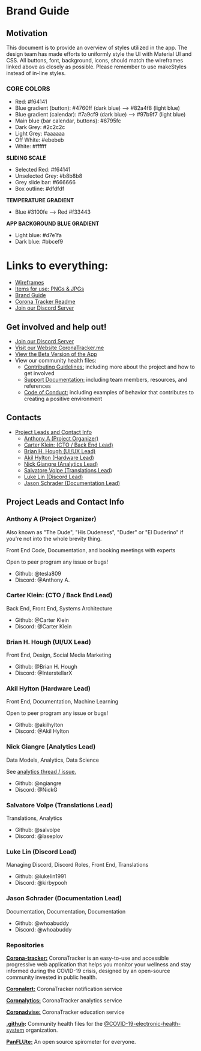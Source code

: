 # Brand Guide
## Motivation
This document is to provide an overview of styles utilized in the app. The design team has made efforts to uniformly style the UI with Material UI and CSS. All buttons, font, background, icons, should match the wireframes linked above as closely as possible. Please remember to use makeStyles instead of in-line styles.


### **CORE COLORS**

- Red: #f64141
- Blue gradient (button): #4760ff (dark blue) --> #82a4f8 (light blue)
- Blue gradient (calendar): #7a9cf9 (dark blue) --> #97b9f7 (light blue)
- Main blue (bar calendar, buttons): #6795fc
- Dark Grey: #2c2c2c
- Light Grey: #aaaaaa
- Off White: #ebebeb
- White: #ffffff

**SLIDING SCALE**

- Selected Red: #f64141
- Unselected Grey: #b8b8b8
- Grey slide bar: #666666
- Box outline: #dfdfdf

**TEMPERATURE GRADIENT**
- Blue #3100fe --> Red #f33443

**APP BACKGROUND BLUE GRADIENT**
- Light blue: #d7e1fa
- Dark blue: #bbcef9


# Links to everything:
- [Wireframes](https://github.com/COVID-19-electronic-health-system/Corona-tracker/tree/master/design/wireframes)
- [Items for use: PNGs & JPGs](https://github.com/COVID-19-electronic-health-system/Corona-tracker/tree/master/client/src/img)
- [Brand Guide](https://github.com/COVID-19-electronic-health-system/Corona-tracker/tree/master/design)
- [Corona Tracker Readme](https://github.com/COVID-19-electronic-health-system/Corona-tracker/blob/master/README.md)
- [Join our Discord Server](https://discord.gg/pPERUuv)

## Get involved and help out!

- [Join our Discord Server](https://discord.gg/pPERUuv)
- [Visit our Website CoronaTracker.me](https://coronatracker.me)
- [View the Beta Version of the App](https://coronatrackerbeta.com)
- View our community health files:
    - [Contributing Guidelines:](https://github.com/COVID-19-electronic-health-system/.github/blob/master/CONTRIBUTING.md) including more about the project and how to get involved
    - [Support Documentation:](https://github.com/COVID-19-electronic-health-system/.github/blob/master/SUPPORT.md) including team members, resources, and references
    - [Code of Conduct:](https://github.com/COVID-19-electronic-health-system/.github/blob/master/CODE_OF_CONDUCT.md) including examples of behavior that contributes to creating a positive environment

## Contacts

<!-- contacts table of content -->

- [Project Leads and Contact Info](#project-leads-and-contact-info)
  - [Anthony A (Project Organizer)](#anthony-a-project-organizer)
  - [Carter Klein: (CTO / Back End Lead)](#carter-klein-cto--back-end-lead)
  - [Brian H. Hough (UI/UX Lead)](#brian-h-hough-uiux-lead)
  - [Akil Hylton (Hardware Lead)](#akil-hylton-hardware-lead)
  - [Nick Giangre (Analytics Lead)](#nick-giangre-analytics-lead)
  - [Salvatore Volpe (Translations Lead)](#salvatore-volpe-translations-lead)
  - [Luke Lin (Discord Lead)](#luke-lin-discord-lead)
  - [Jason Schrader (Documentation Lead)](#jason-schrader-documentation-lead)

<!-- /Contacts TOC -->

## Project Leads and Contact Info


### Anthony A (Project Organizer)

Also known as "The Dude", "His Dudeness", "Duder" or "El Duderino" if you're not into the whole brevity thing.

Front End Code, Documentation, and booking meetings with experts

Open to peer program any issue or bugs!

- Github: @tesla809
- Discord: @Anthony A.

### Carter Klein: (CTO / Back End Lead)

Back End, Front End, Systems Architecture

- Github: @Carter Klein
- Discord: @Carter Klein

### Brian H. Hough (UI/UX Lead)

Front End, Design, Social Media Marketing

- Github: @Brian H. Hough
- Discord: @InterstellarX

### Akil Hylton (Hardware Lead)

Front End, Documentation, Machine Learning

Open to peer program any issue or bugs!

- Github: @akilhylton
- Discord: @Akil Hylton

### Nick Giangre (Analytics Lead)

Data Models, Analytics, Data Science

See [analytics thread / issue.](https://github.com/COVID-19-electronic-health-system/Corona-tracker/issues/51)

- Github: @ngiangre
- Discord: @NickG

### Salvatore Volpe (Translations Lead)

Translations, Analytics

- Github: @salvolpe
- Discord: @laseplov

### Luke Lin (Discord Lead)

Managing Discord, Discord Roles, Front End, Translations

- Github: @lukelin1991
- Discord: @kirbypooh

### Jason Schrader (Documentation Lead)

Documentation, Documentation, Documentation

- Github: @whoabuddy
- Discord: @whoabuddy

### Repositories

__[Corona-tracker:](https://github.com/COVID-19-electronic-health-system/Corona-tracker)__ CoronaTracker is an easy-to-use and accessible progressive web application that helps you monitor your wellness and stay informed during the COVID-19 crisis, designed by an open-source community invested in public health.

__[Coronalert:](https://github.com/COVID-19-electronic-health-system/Coronalert)__ CoronaTracker notification service

__[Coronalytics:](https://github.com/COVID-19-electronic-health-system/Coronalytics)__ CoronaTracker analytics service

__[Coronadvise:](https://github.com/COVID-19-electronic-health-system/Coronadvise)__ CoronaTracker education service

__[.github](https://github.com/COVID-19-electronic-health-system/.github):__ Community health files for the [@COVID-19-electronic-health-system](https://github.com/COVID-19-electronic-health-system) organization.

__[PanFLUte:](https://github.com/COVID-19-electronic-health-system/PanFLUte)__ An open source spirometer for everyone.
